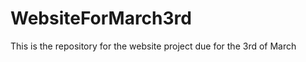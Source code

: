 # WebsiteForMarch3rd
This is the repository for the website project due for the 3rd of March

<!-- guidelines: 
    1. Professional User Interface (24%). When the user is Adding or Modifying data, then all other information should not be visible on the screen and when the user is viewing, sorting or searching the table, then the Add and Modify information should not be visible on the screen.

    2.Use the fetch() method to read the data from this JSON file and display the data in a table (4%)

    3. The User Interface must be responsive, so that it works on mobile phones (<600px width), tablets (between 600px and 1000px width), and laptops (>1000px width) (4%)

    4.Users can view the main JSON data in a table. When the user is viewing, sorting or searching the table, then the Add and Modify information should not be visible on the screen (4%)

    5. When a user clicks on a row of the table, they should be able view the complete data for that row. When showing the complete data, you must only show the details that relate to that row (4%)

    6. Users can Sort the data in the JSON dataset. The user should be able sort against any column in the table in both ascending and descending order (4%)

    7. Users can Filter the data in the JSON dataset against any "tag" value and against any "nutrition-per-100g" sub-value (such as "energy" or "protein") (4%)

    8.Users can Add data to the JSON dataset. When adding data, you must only show the add details form on the screen. Do not show the table or any other details. (4%)

    9. Users can Modify data in the dataset. When modifying data, the original data should be shown, so that the user knows what they are changing. When modifying data, you must only show the modify details form on the screen. Do not show the table or any other details. (4%)

    10. Users can Delete data in the JSON dataset. Delete must be done using a Delete button that you include in each row of the table. When a user deletes a record, you must ask the user to confirm the delete using a modal. (4%)

    11. When adding data, you must do error checking (using JavaScript and/or regular expressions) on all input data. The error checking must provide good feedback to the user (4%)

    12. When modifying data, you must do error checking (using JavaScript and/or regular expressions) on all input data. The error checking must provide good feedback to the user (4%)

    13. When adding or modifying data, the values for the tags must match one of the current tag values (e.g. "grain", "carb", et cetera). To achieve this, you should pull the list from the dataset (4%)

    14. The user should be able to add, delete and modify tags in a tags manager (4% each. Total 12%)

    15. When adding or modifying data, the values for the "nutrition-per-100g" sub-properties must match one of the current "nutrition-per-100g" sub-properties (e.g. "energy", "protein", et cetera). To achieve this, you should pull the list from the dataset (4%)

    16. The user should be able to add, delete and modify the "nutrition-per-100g" sub-properties in a the "nutrition-per-100g" sub-properties manager (4% each. Total 12%)
-->
